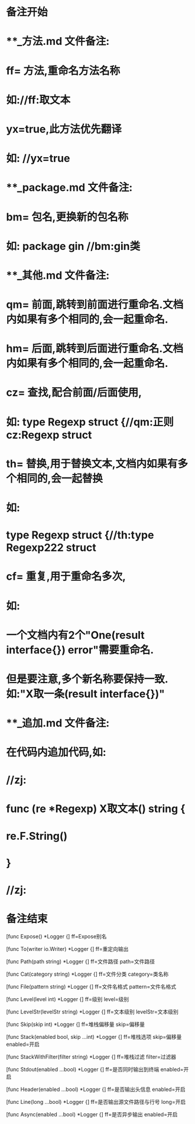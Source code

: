 # 备注开始
# **_方法.md 文件备注:
# ff= 方法,重命名方法名称
# 如://ff:取文本
#
# yx=true,此方法优先翻译
# 如: //yx=true

# **_package.md 文件备注:
# bm= 包名,更换新的包名称 
# 如: package gin //bm:gin类

# **_其他.md 文件备注:
# qm= 前面,跳转到前面进行重命名.文档内如果有多个相同的,会一起重命名.
# hm= 后面,跳转到后面进行重命名.文档内如果有多个相同的,会一起重命名.
# cz= 查找,配合前面/后面使用,
# 如: type Regexp struct {//qm:正则 cz:Regexp struct
#
# th= 替换,用于替换文本,文档内如果有多个相同的,会一起替换
# 如:
# type Regexp struct {//th:type Regexp222 struct
#
# cf= 重复,用于重命名多次,
# 如: 
# 一个文档内有2个"One(result interface{}) error"需要重命名.
# 但是要注意,多个新名称要保持一致. 如:"X取一条(result interface{})"

# **_追加.md 文件备注:
# 在代码内追加代码,如:
# //zj:
# func (re *Regexp) X取文本() string { 
# re.F.String()
# }
# //zj:
# 备注结束

[func Expose() *Logger {]
ff=Expose别名

[func To(writer io.Writer) *Logger {]
ff=重定向输出

[func Path(path string) *Logger {]
ff=文件路径
path=文件路径

[func Cat(category string) *Logger {]
ff=文件分类
category=类名称

[func File(pattern string) *Logger {]
ff=文件名格式
pattern=文件名格式

[func Level(level int) *Logger {]
ff=级别
level=级别

[func LevelStr(levelStr string) *Logger {]
ff=文本级别
levelStr=文本级别

[func Skip(skip int) *Logger {]
ff=堆栈偏移量
skip=偏移量

[func Stack(enabled bool, skip ...int) *Logger {]
ff=堆栈选项
skip=偏移量
enabled=开启

[func StackWithFilter(filter string) *Logger {]
ff=堆栈过滤
filter=过滤器

[func Stdout(enabled ...bool) *Logger {]
ff=是否同时输出到终端
enabled=开启

[func Header(enabled ...bool) *Logger {]
ff=是否输出头信息
enabled=开启

[func Line(long ...bool) *Logger {]
ff=是否输出源文件路径与行号
long=开启

[func Async(enabled ...bool) *Logger {]
ff=是否异步输出
enabled=开启
